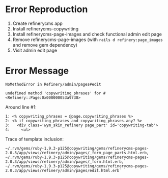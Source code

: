 # Error Reproduction #
1. Create refinerycms app
2. Install refinerycms-copywriting
3. Install refinerycms-page-images and check functional admin edit page
4. Remove refinerycms-page-images (with `rails d refinery:page_images` and
   remove gem dependency)
5. Visit admin edit page

# Error Message #
`NoMethodError in Refinery/admin/pages#edit`

`undefined method 'copywriting_phrases' for #<Refinery::Page:0x000000053a9738>`

Around line #1:

    1: <% copywriting_phrases = @page.copywriting_phrases %>
    2: <% if copywriting_phrases and copywriting_phrases.any? %>
    3:   <div class='wym_skin_refinery page_part' id='copywriting-tab'>
    4:     <ul>

Trace of template inclusion:

    ~/.rvm/gems/ruby-1.9.3-p125@copywriting/gems/refinerycms-pages-2.0.3/app/views/refinery/admin/pages/_form_page_parts.html.erb,
    ~/.rvm/gems/ruby-1.9.3-p125@copywriting/gems/refinerycms-pages-2.0.3/app/views/refinery/admin/pages/_form.html.erb,
    ~/.rvm/gems/ruby-1.9.3-p125@copywriting/gems/refinerycms-pages-2.0.3/app/views/refinery/admin/pages/edit.html.erb`
